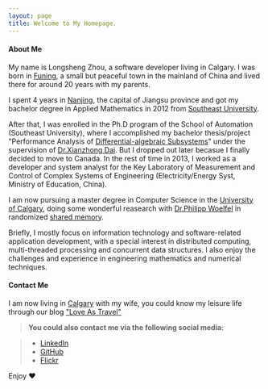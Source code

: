 ```yaml
---
layout: page
title: Welcome to My Homepage. 
---
```


#### <i class="icon-pencil"></i> About Me

My name is Longsheng Zhou, a software developer living in Calgary. I was born in [Funing](https://www.google.ca/maps/place/Funing,+Yancheng,+Jiangsu,+China/@33.1589079,121.7183449,4z/data=!4m2!3m1!1s0x35b9c3a6c3f13e7f:0xb3605c3b1285a51b), a small but peaceful town in the mainland of China and lived there for around 20 years with my parents. 

I spent 4 years in [Nanjing](https://www.google.ca/maps/place/Nanjing,+Jiangsu,+China/@32.5853319,120.1116328,7z/data=!4m2!3m1!1s0x35b58c9b668dcd83:0x8ffbb60b79df1b06), the capital of Jiangsu province and got my bachelor degree in Applied Mathematics in 2012 from [Southeast University](www.seu.edu.cn/). 

After that, I was enrolled in the Ph.D program of the School of Automation (Southeast University), where I accomplished my bachelor thesis/project "Performance Analysis of [Differential-algebraic Subsystems](http://en.wikipedia.org/wiki/Differential_algebraic_equation)" under the supervision of [Dr.Xianzhong Dai](http://automation.seu.edu.cn/Articles.aspx?id=620). But I dropped out later becasue I finally decided to move to Canada. In the rest of time in 2013, I worked as a developer and system analyst for the Key Laboratory of Measurement and Control of Complex Systems of Engineering (Electricity/Energy Syst, Ministry of Education, China). 

I am now pursuing a master degree in Computer Science in the [University of Calgary](http://www.ucalgary.ca/), doing some wonderful reasearch with [Dr.Philipp Woelfel](http://pages.cpsc.ucalgary.ca/~woelfel/) in randomized [shared memory](http://en.wikipedia.org/wiki/Shared_memory_(interprocess_communication)).

Briefly, I mostly focus on information technology and software-related application development, with a special interest in distributed computing, multi-threaded processing and concurrent data structures. I also enjoy the challenges and experience in engineering mathematics and numerical techniques.

#### <i class="icon-pencil"></i> Contact Me

I am now living in [Calgary](https://www.google.ca/maps/place/Calgary,+AB/@51.013117,-114.0741556,11z/data=!3m1!4b1!4m2!3m1!1s0x537170039f843fd5:0x266d3bb1b652b63a) with my wife, you could know my leisure life through our blog ["Love As Travel"](http://loveastravel.github.io/about/)

> **You could also contact me via the following social media:**

> - [LinkedIn](https://ca.linkedin.com/in/longshengzhou)
> - [GitHub](https://github.com/lszhou)
> - [Flickr](https://www.flickr.com/photos/lszhou/sets/)

Enjoy ♥
